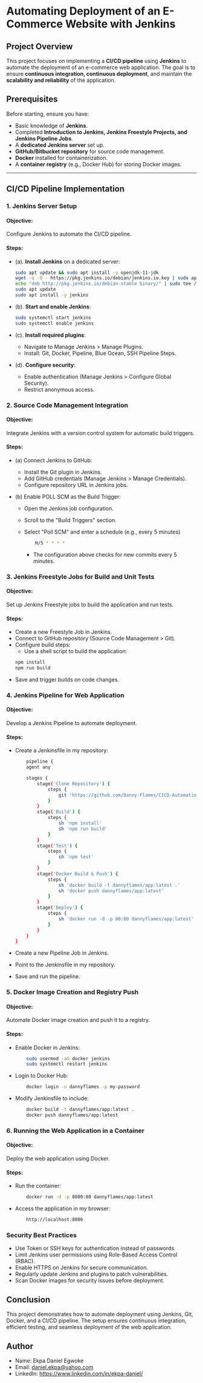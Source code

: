 # Automating Deployment of an E-Commerce Website with Jenkins

## Project Overview

This project focuses on implementing a **CI/CD pipeline** using **Jenkins** to automate the deployment of an e-commerce web application. The goal is to ensure **continuous integration, continuous deployment**, and maintain the **scalability and reliability** of the application.

## Prerequisites

Before starting, ensure you have:

- Basic knowledge of **Jenkins**.
- Completed **Introduction to Jenkins, Jenkins Freestyle Projects, and Jenkins Pipeline Jobs**.
- A **dedicated Jenkins server** set up.
- **GitHub/Bitbucket repository** for source code management.
- **Docker** installed for containerization.
- A **container registry** (e.g., Docker Hub) for storing Docker images.

---

## CI/CD Pipeline Implementation

### 1. Jenkins Server Setup

#### Objective:
Configure Jenkins to automate the CI/CD pipeline.

#### Steps:
- (a). **Install Jenkins** on a dedicated server:
   ```sh
   sudo apt update && sudo apt install -y openjdk-11-jdk
   wget -q -O - https://pkg.jenkins.io/debian/jenkins.io.key | sudo apt-key add -
   echo "deb http://pkg.jenkins.io/debian-stable binary/" | sudo tee /etc/apt/sources.list.d/jenkins.list
   sudo apt update
   sudo apt install -y jenkins
   ```

- (b). **Start and enable Jenkins**:
    ```sh
    sudo systemctl start jenkins
    sudo systemctl enable jenkins
    ```

- (c). **Install required plugins**:
    - Navigate to Manage Jenkins > Manage Plugins.
    - Install: Git, Docker, Pipeline, Blue Ocean, SSH Pipeline Steps.

- (d). **Configure security**:
    - Enable authentication (Manage Jenkins > Configure Global Security).
    - Restrict anonymous access.


### 2. Source Code Management Integration

#### Objective:
Integrate Jenkins with a version control system for automatic build triggers.

#### Steps:
- (a) Connect Jenkins to GitHub:
    - Install the Git plugin in Jenkins.
    - Add GitHub credentials (Manage Jenkins > Manage Credentials).
    - Configure repository URL in Jenkins jobs.

- (b) Enable POLL SCM as the Build Trigger:
    - Open the Jenkins job configuration.
    - Scroll to the "Build Triggers" section.
    - Select "Poll SCM" and enter a schedule (e.g., every 5 minutes)
        ```sh
            H/5 * * * *
        ```
        
        - The configuration above checks for new commits every 5 minutes. 


### 3. Jenkins Freestyle Jobs for Build and Unit Tests

#### Objective:
Set up Jenkins Freestyle jobs to build the application and run tests.

#### Steps:
- Create a new Freestyle Job in Jenkins.
- Connect to GitHub repository (Source Code Management > Git).
- Configure build steps:
    - Use a shell script to build the application:
    ```sh
    npm install
    npm run build
    ```
- Save and trigger builds on code changes.


### 4. Jenkins Pipeline for Web Application

#### Objective:
Develop a Jenkins Pipeline to automate deployment.

#### Steps:
- Create a Jenkinsfile in my repository:

    ```sh
        pipeline {
        agent any

        stages {
            stage('Clone Repository') {
                steps {
                    git 'https://github.com/Danny-Flames/CICD-Automation-Capstone.git'
                }
            }
            stage('Build') {
                steps {
                    sh 'npm install'
                    sh 'npm run build'
                }
            }
            stage('Test') {
                steps {
                    sh 'npm test'
                }
            }
            stage('Docker Build & Push') {
                steps {
                    sh 'docker build -t dannyflames/app:latest .'
                    sh 'docker push dannyflames/app:latest'
                }
            }
            stage('Deploy') {
                steps {
                    sh 'docker run -d -p 80:80 dannyflames/app:latest'
                }
            }
        }
    }
    ```

- Create a new Pipeline Job in Jenkins.
- Point to the Jenkinsfile in my repository.
- Save and run the pipeline.


### 5. Docker Image Creation and Registry Push

#### Objective:
Automate Docker image creation and push it to a registry.

#### Steps:
- Enable Docker in Jenkins:
    ```sh
        sudo usermod -aG docker jenkins
        sudo systemctl restart jenkins
    ```

- Login to Docker Hub:
    ```sh
        docker login -u dannyflames -p my-password
    ```

- Modify Jenkinsfile to include:
    ```sh
        docker build -t dannyflames/app:latest .
        docker push dannyflames/app:latest
    ```


### 6. Running the Web Application in a Container

#### Objective:
Deploy the web application using Docker.

#### Steps:
- Run the container:
    ```sh
        docker run -d -p 8080:80 dannyflames/app:latest
    ```

- Access the application in my browser:
    ```sh
        http://localhost:8080
    ```


### Security Best Practices
- Use Token or SSH keys for authentication instead of passwords.
- Limit Jenkins user permissions using Role-Based Access Control (RBAC).
- Enable HTTPS on Jenkins for secure communication.
- Regularly update Jenkins and plugins to patch vulnerabilities.
- Scan Docker images for security issues before deployment.


## Conclusion
This project demonstrates how to automate deployment using Jenkins, Git, Docker, and a CI/CD pipeline. The setup ensures continuous integration, efficient testing, and seamless deployment of the web application.

## Author
- Name: Ekpa Daniel Egwoke
- Email: daniel.ekpa@yahoo.com
- LinkedIn: https://www.linkedin.com/in/ekpa-daniel/